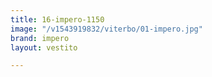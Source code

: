 ```yaml
---
title: 16-impero-1150
image: "/v1543919832/viterbo/01-impero.jpg"
brand: impero
layout: vestito

---
```

